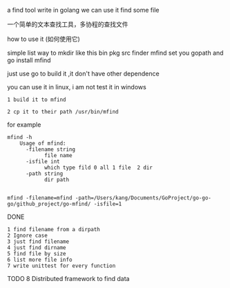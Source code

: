 
a find tool write in golang we can use it find some file

一个简单的文本查找工具，多协程的查找文件


how to use it (如何使用它)

simple list way to 
mkdir like this
	bin
	pkg
	src
		finder
		mfind
set you gopath 
	and go install mfind 


just use go to build it ,it don't have other dependence

you can use it in linux, i am not test it in windows 

	1 build it to mfind

	2 cp it to their path /usr/bin/mfind


for example

	mfind -h
		Usage of mfind:
		  -filename string
		        file name
		  -isfile int
		        which type fild 0 all 1 file  2 dir 
		  -path string
		        dir path


	mfind -filename=mfind -path=/Users/kang/Documents/GoProject/go-go-go/github_project/go-mfind/ -isfile=1








DONE 

	1 find filename from a dirpath
	2 Ignore case
	3 just find filename
	4 just find dirname
	5 find file by size
	6 list more file info
	7 write unittest for every function

TODO 
	8 Distributed framework to find data
	
	



